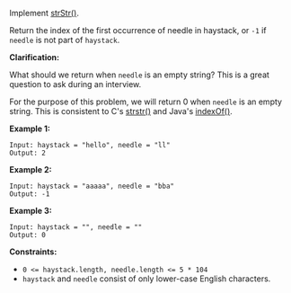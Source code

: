 Implement [strStr()](http://www.cplusplus.com/reference/cstring/strstr/).

Return the index of the first occurrence of needle in haystack, or `-1` if
`needle` is not part of `haystack`.

**Clarification:**

What should we return when `needle` is an empty string? This is a great
question to ask during an interview.

For the purpose of this problem, we will return 0 when `needle` is an empty
string. This is consistent to C's
[strstr()](http://www.cplusplus.com/reference/cstring/strstr/) and Java's
[indexOf()](https://docs.oracle.com/javase/7/docs/api/java/lang/String.html#indexOf\(java.lang.String\)).



**Example 1:**

    
    
    Input: haystack = "hello", needle = "ll"
    Output: 2
    

**Example 2:**

    
    
    Input: haystack = "aaaaa", needle = "bba"
    Output: -1
    

**Example 3:**

    
    
    Input: haystack = "", needle = ""
    Output: 0
    



**Constraints:**

  * `0 <= haystack.length, needle.length <= 5 * 104`
  * `haystack` and `needle` consist of only lower-case English characters.

